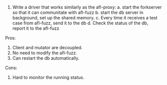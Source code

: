 1. Write a driver that works similarly as the afl-proxy:
    a. start the forkserver so that it can communitate with afl-fuzz
    b. start the db server in background, set up the shared memory.
    c. Every time it receives a test case from afl-fuzz, send it to the db
    d. Check the status of the db, report it to the afl-fuzz

Pros:
1. Client and mutator are decoupled.
2. No need to modify the afl-fuzz.
3. Can restart the db automatically.

Cons:
1. Hard to monitor the running status.

